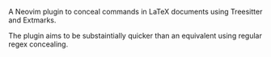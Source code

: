 A Neovim plugin to conceal commands in LaTeX documents using Treesitter and Extmarks.

The plugin aims to be substaintially quicker than an equivalent using regular regex concealing.
